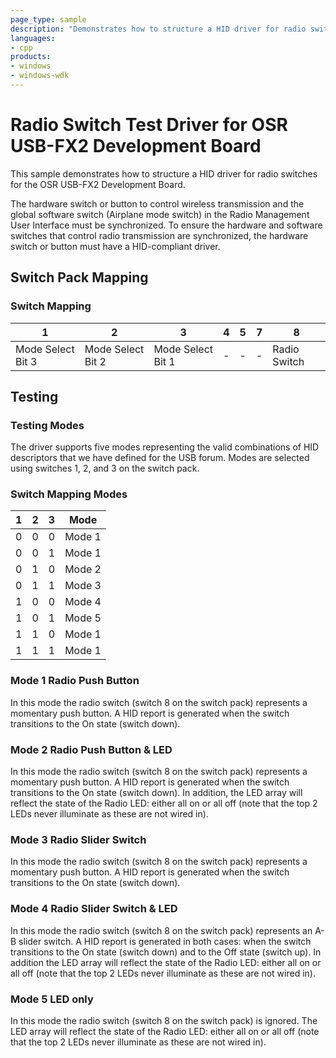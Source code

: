 ```yaml
---
page_type: sample
description: "Demonstrates how to structure a HID driver for radio switches for the OSR USB-FX2 Development Board."
languages:
- cpp
products:
- windows
- windows-wdk
---
```


# Radio Switch Test Driver for OSR USB-FX2 Development Board

This sample demonstrates how to structure a HID driver for radio switches for the OSR USB-FX2 Development Board.

The hardware switch or button to control wireless transmission and the global software switch (Airplane mode switch) in the Radio Management User Interface must be synchronized. To ensure the hardware and software switches that control radio transmission are synchronized, the hardware switch or button must have a HID-compliant driver.

## Switch Pack Mapping

### Switch Mapping

| 1 | 2 | 3 | 4 | 5 | 7 | 8 |
| --- | --- | --- | --- | --- | --- | --- |
| Mode Select Bit 3 |  Mode Select Bit 2 |  Mode Select Bit 1 | - | - | - | Radio Switch |

## Testing

### Testing Modes

The driver supports five modes representing the valid combinations of HID descriptors that we have defined for the USB forum. Modes are selected using switches 1, 2, and 3 on the switch pack.

### Switch Mapping Modes

| 1 | 2 | 3 | Mode |
| --- | --- | --- | --- |
| 0 | 0 | 0 | Mode 1 |
| 0 | 0 | 1 | Mode 1 |
| 0 | 1 | 0 | Mode 2 |
| 0 | 1 | 1 | Mode 3 |
| 1 | 0 | 0 | Mode 4 |
| 1 | 0 | 1 | Mode 5 |
| 1 | 1 | 0 | Mode 1 |
| 1 | 1 | 1 | Mode 1 |

### Mode 1 Radio Push Button

In this mode the radio switch (switch 8 on the switch pack) represents a momentary push button. A HID report is generated when the switch transitions to the On state (switch down).

### Mode 2 Radio Push Button & LED

In this mode the radio switch (switch 8 on the switch pack) represents a momentary push button. A HID report is generated when the switch transitions to the On state (switch down). In addition, the LED array will reflect the state of the Radio LED: either all on or all off (note that the top 2 LEDs never illuminate as these are not wired in).

### Mode 3 Radio Slider Switch

In this mode the radio switch (switch 8 on the switch pack) represents a momentary push button. A HID report is generated when the switch transitions to the On state (switch down).

### Mode 4 Radio Slider Switch & LED

In this mode the radio switch (switch 8 on the switch pack) represents an A-B slider switch. A HID report is generated in both cases: when the switch transitions to the On state (switch down) and to the Off state (switch up). In addition the LED array will reflect the state of the Radio LED: either all on or all off (note that the top 2 LEDs never illuminate as these are not wired in).

### Mode 5 LED only

In this mode the radio switch (switch 8 on the switch pack) is ignored. The LED array will reflect the state of the Radio LED: either all on or all off (note that the top 2 LEDs never illuminate as these are not wired in).
